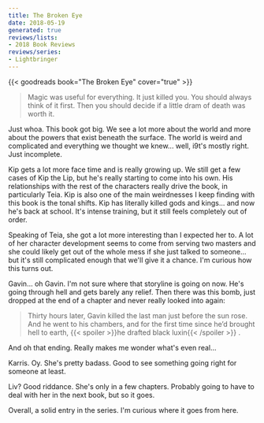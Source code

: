 ```yaml
---
title: The Broken Eye
date: 2018-05-19
generated: true
reviews/lists:
- 2018 Book Reviews
reviews/series:
- Lightbringer
---
```

{{< goodreads book="The Broken Eye" cover="true" >}}

> Magic was useful for everything. It just killed you. You should always think of it first. Then you should decide if a little dram of death was worth it.

Just whoa. This book got big. We see a lot more about the world and more about the powers that exist beneath the surface. The world is weird and complicated and everything we thought we knew... well, i9t's mostly right. Just incomplete.  

<!--more-->

Kip gets a lot more face time and is really growing up. We still get a few cases of Kip the Lip, but he's really starting to come into his own. His relationships with the rest of the characters really drive the book, in particularly Teia. Kip is also one of the main weirdnesses I keep finding with this book is the tonal shifts. Kip has literally killed gods and kings... and now he's back at school. It's intense training, but it still feels completely out of order.  

Speaking of Teia, she got a lot more interesting than I expected her to. A lot of her character development seems to come from serving two masters and she could likely get out of the whole mess if she just talked to someone... but it's still complicated enough that we'll give it a chance. I'm curious how this turns out.  

Gavin... oh Gavin. I'm not sure where that storyline is going on now. He's going through hell and gets barely any relief. Then there was this bomb, just dropped at the end of a chapter and never really looked into again:  

> Thirty hours later, Gavin killed the last man just before the sun rose. And he went to his chambers, and for the first time since he’d brought hell to earth,  {{< spoiler >}}he drafted black luxin{{< /spoiler >}}  .

And oh that ending. Really makes me wonder what's even real...  

Karris. Oy. She's pretty badass. Good to see something going right for someone at least.  

Liv? Good riddance. She's only in a few chapters. Probably going to have to deal with her in the next book, but so it goes.  

Overall, a solid entry in the series. I'm curious where it goes from here.


